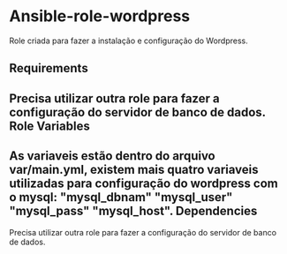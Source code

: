 Ansible-role-wordpress
=========

Role criada para fazer a instalação e configuração do Wordpress.

Requirements
------------

Precisa utilizar outra role para fazer a configuração do servidor de banco de dados.
Role Variables
--------------

As variaveis estão dentro do arquivo var/main.yml, existem mais quatro variaveis utilizadas para configuração do wordpress com o mysql: "mysql_dbnam" "mysql_user" "mysql_pass" "mysql_host".
Dependencies
------------

Precisa utilizar outra role para fazer a configuração do servidor de banco de dados. 

